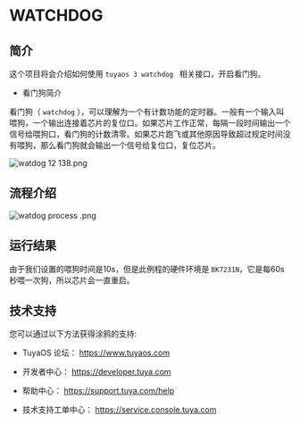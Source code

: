 

# WATCHDOG

##  简介

这个项目将会介绍如何使用 `tuyaos 3 watchdog ` 相关接口，开启看门狗。

* 看门狗简介

看门狗（ `watchdog` ），可以理解为一个有计数功能的定时器。一般有一个输入叫喂狗，一个输出连接着芯片的复位口。如果芯片工作正常，每隔一段时间输出一个信号给喂狗口，看门狗的计数清零。如果芯片跑飞或其他原因导致超过规定时间没有喂狗，那么看门狗就会输出一个信号给复位口，复位芯片。

![watdog 12 138.png](https://airtake-public-data-1254153901.cos.ap-shanghai.myqcloud.com/content-platform/hestia/1655736855a38b645e4a9.png)

## 流程介绍

![watdog process .png](https://airtake-public-data-1254153901.cos.ap-shanghai.myqcloud.com/content-platform/hestia/16557369822cb8027f90d.png)

## 运行结果
由于我们设置的喂狗时间是10s，但是此例程的硬件环境是 `BK7231N`，它是每60s秒喂一次狗，所以芯片会一直重启。

## 技术支持

您可以通过以下方法获得涂鸦的支持:

- TuyaOS 论坛： https://www.tuyaos.com

- 开发者中心： https://developer.tuya.com

- 帮助中心： https://support.tuya.com/help

- 技术支持工单中心： https://service.console.tuya.com
